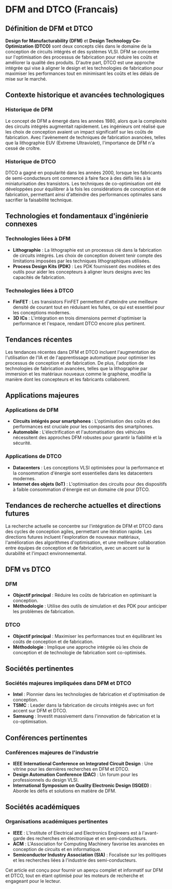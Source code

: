 # DFM and DTCO (Francais)

## Définition de DFM et DTCO

**Design for Manufacturability (DFM)** et **Design Technology Co-Optimization (DTCO)** sont deux concepts clés dans le domaine de la conception de circuits intégrés et des systèmes VLSI. DFM se concentre sur l'optimisation des processus de fabrication pour réduire les coûts et améliorer la qualité des produits. D'autre part, DTCO est une approche intégrée qui vise à aligner le design et les technologies de fabrication pour maximiser les performances tout en minimisant les coûts et les délais de mise sur le marché.

## Contexte historique et avancées technologiques

### Historique de DFM

Le concept de DFM a émergé dans les années 1980, alors que la complexité des circuits intégrés augmentait rapidement. Les ingénieurs ont réalisé que les choix de conception avaient un impact significatif sur les coûts de fabrication. Avec l'avènement de techniques de fabrication avancées, telles que la lithographie EUV (Extreme Ultraviolet), l'importance de DFM n'a cessé de croître.

### Historique de DTCO

DTCO a gagné en popularité dans les années 2000, lorsque les fabricants de semi-conducteurs ont commencé à faire face à des défis liés à la miniaturisation des transistors. Les techniques de co-optimisation ont été développées pour équilibrer à la fois les considérations de conception et de fabrication, permettant ainsi d'atteindre des performances optimales sans sacrifier la faisabilité technique.

## Technologies et fondamentaux d'ingénierie connexes

### Technologies liées à DFM

- **Lithographie** : La lithographie est un processus clé dans la fabrication de circuits intégrés. Les choix de conception doivent tenir compte des limitations imposées par les techniques lithographiques utilisées.
- **Process Design Kits (PDK)** : Les PDK fournissent des modèles et des outils pour aider les concepteurs à aligner leurs designs avec les capacités de fabrication.

### Technologies liées à DTCO

- **FinFET** : Les transistors FinFET permettent d'atteindre une meilleure densité de courant tout en réduisant les fuites, ce qui est essentiel pour les conceptions modernes.
- **3D ICs** : L'intégration en trois dimensions permet d'optimiser la performance et l'espace, rendant DTCO encore plus pertinent.

## Tendances récentes

Les tendances récentes dans DFM et DTCO incluent l'augmentation de l'utilisation de l'IA et de l'apprentissage automatique pour optimiser les processus de conception et de fabrication. De plus, l'adoption de technologies de fabrication avancées, telles que la lithographie par immersion et les matériaux nouveaux comme le graphène, modifie la manière dont les concepteurs et les fabricants collaborent.

## Applications majeures

### Applications de DFM

- **Circuits intégrés pour smartphones** : L'optimisation des coûts et des performances est cruciale pour les composants des smartphones.
- **Automobile** : L'électrification et l'automatisation des véhicules nécessitent des approches DFM robustes pour garantir la fiabilité et la sécurité.

### Applications de DTCO

- **Datacenters** : Les conceptions VLSI optimisées pour la performance et la consommation d'énergie sont essentielles dans les datacenters modernes.
- **Internet des objets (IoT)** : L'optimisation des circuits pour des dispositifs à faible consommation d'énergie est un domaine clé pour DTCO.

## Tendances de recherche actuelles et directions futures

La recherche actuelle se concentre sur l'intégration de DFM et DTCO dans des cycles de conception agiles, permettant une itération rapide. Les directions futures incluent l'exploration de nouveaux matériaux, l'amélioration des algorithmes d'optimisation, et une meilleure collaboration entre équipes de conception et de fabrication, avec un accent sur la durabilité et l'impact environnemental.

## DFM vs DTCO

### DFM

- **Objectif principal** : Réduire les coûts de fabrication en optimisant la conception.
- **Méthodologie** : Utilise des outils de simulation et des PDK pour anticiper les problèmes de fabrication.

### DTCO

- **Objectif principal** : Maximiser les performances tout en équilibrant les coûts de conception et de fabrication.
- **Méthodologie** : Implique une approche intégrée où les choix de conception et de technologie de fabrication sont co-optimisés.

## Sociétés pertinentes

### Sociétés majeures impliquées dans DFM et DTCO

- **Intel** : Pionnier dans les technologies de fabrication et d'optimisation de conception.
- **TSMC** : Leader dans la fabrication de circuits intégrés avec un fort accent sur DFM et DTCO.
- **Samsung** : Investit massivement dans l'innovation de fabrication et la co-optimisation.

## Conférences pertinentes

### Conférences majeures de l'industrie

- **IEEE International Conference on Integrated Circuit Design** : Une vitrine pour les dernières recherches en DFM et DTCO.
- **Design Automation Conference (DAC)** : Un forum pour les professionnels du design VLSI.
- **International Symposium on Quality Electronic Design (ISQED)** : Aborde les défis et solutions en matière de DFM.

## Sociétés académiques

### Organisations académiques pertinentes

- **IEEE** : L'Institute of Electrical and Electronics Engineers est à l'avant-garde des recherches en électronique et en semi-conducteurs.
- **ACM** : L'Association for Computing Machinery favorise les avancées en conception de circuits et en informatique.
- **Semiconductor Industry Association (SIA)** : Focalisée sur les politiques et les recherches liées à l'industrie des semi-conducteurs.

Cet article est conçu pour fournir un aperçu complet et informatif sur DFM et DTCO, tout en étant optimisé pour les moteurs de recherche et engageant pour le lecteur.